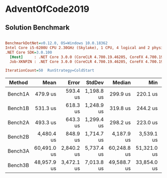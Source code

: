 # AdventOfCode2019 


## Solution Benchmark
``` ini

BenchmarkDotNet=v0.12.0, OS=Windows 10.0.18362
Intel Core i5-6200U CPU 2.30GHz (Skylake), 1 CPU, 4 logical and 2 physical cores
.NET Core SDK=3.0.100
  [Host]     : .NET Core 3.0.0 (CoreCLR 4.700.19.46205, CoreFX 4.700.19.46214), X64 RyuJIT  [AttachedDebugger]
  Job-XKNPZN : .NET Core 3.0.0 (CoreCLR 4.700.19.46205, CoreFX 4.700.19.46214), X64 RyuJIT

IterationCount=50  RunStrategy=ColdStart  

```
|  Method |        Mean |      Error |     StdDev |      Median |         Min |         Max |
|-------- |------------:|-----------:|-----------:|------------:|------------:|------------:|
| Bench1A |    479.9 us |   593.4 us | 1,198.8 us |    299.9 us |    220.1 us |  8,775.7 us |
| Bench1B |    531.3 us |   618.3 us | 1,248.9 us |    319.8 us |    244.2 us |  9,156.0 us |
| Bench2A |    493.3 us |   643.3 us | 1,299.4 us |    298.2 us |    223.0 us |  9,484.7 us |
| Bench2B |  4,480.4 us |   848.9 us | 1,714.7 us |  4,187.9 us |  3,539.1 us | 16,033.7 us |
| Bench3A | 60,491.0 us | 2,840.2 us | 5,737.4 us | 60,248.8 us | 51,321.0 us | 91,889.9 us |
| Bench3B | 48,957.9 us | 3,472.1 us | 7,013.8 us | 49,588.7 us | 33,854.0 us | 76,428.1 us |
